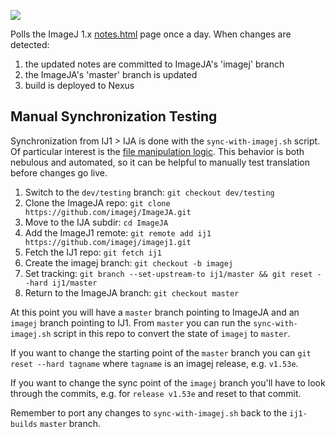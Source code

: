 [![](https://github.com/imagej/ij1-builds/actions/workflows/build-main.yml/badge.svg)](https://github.com/imagej/ij1-builds/actions/workflows/build-main.yml)

Polls the ImageJ 1.x [notes.html](https://wsr.imagej.net/notes.html) page once a day. 
When changes are detected:
1) the updated notes are committed to ImageJA's 'imagej' branch 
2) the ImageJA's 'master' branch is updated
3) build is deployed to Nexus

## Manual Synchronization Testing

Synchronization from IJ1 > IJA is done with the `sync-with-imagej.sh` script. Of particular interest is the [file manipulation logic](https://github.com/imagej/ij1-builds/blob/a950440dcfaf8e67b3b21752d6d6ff26f2b346a6/sync-with-imagej.sh#L111-L118). This behavior is both nebulous and automated, so it can be helpful to manually test translation before changes go live.

1. Switch to the `dev/testing` branch: `git checkout dev/testing`
1. Clone the ImageJA repo: `git clone https://github.com/imagej/ImageJA.git`
1. Move to the IJA subdir: `cd ImageJA`
1. Add the ImageJ1 remote: `git remote add ij1 https://github.com/imagej/imagej1.git`
1. Fetch the IJ1 repo: `git fetch ij1`
1. Create the imagej branch: `git checkout -b imagej`
1. Set tracking: `git branch --set-upstream-to ij1/master && git reset --hard ij1/master`
1. Return to the ImageJA branch: `git checkout master`

At this point you will have a `master` branch pointing to ImageJA and an `imagej` branch pointing to IJ1. From `master` you can run the `sync-with-imagej.sh` script in this repo to convert the state of `imagej` to `master`.

If you want to change the starting point of the `master` branch you can `git reset --hard tagname` where `tagname` is an imagej release, e.g. `v1.53e`.

If you want to change the sync point of the `imagej` branch you'll have to look through the commits, e.g. for `release v1.53e` and reset to that commit.

Remember to port any changes to `sync-with-imagej.sh` back to the `ij1-builds` `master` branch.
